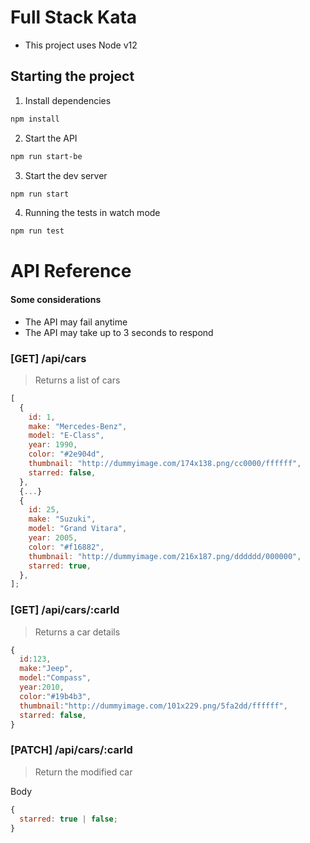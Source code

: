 # Full Stack Kata

- This project uses Node v12

## Starting the project

1. Install dependencies

```bash
npm install
```

2. Start the API

```bash
npm run start-be
```

3. Start the dev server

```bash
npm run start
```

4. Running the tests in watch mode

```bash
npm run test
```

# API Reference

#### Some considerations

- The API may fail anytime
- The API may take up to 3 seconds to respond

### [GET] /api/cars

> Returns a list of cars

```javascript
[
  {
    id: 1,
    make: "Mercedes-Benz",
    model: "E-Class",
    year: 1990,
    color: "#2e904d",
    thumbnail: "http://dummyimage.com/174x138.png/cc0000/ffffff",
    starred: false,
  },
  {...}
  {
    id: 25,
    make: "Suzuki",
    model: "Grand Vitara",
    year: 2005,
    color: "#f16882",
    thumbnail: "http://dummyimage.com/216x187.png/dddddd/000000",
    starred: true,
  },
];
```

### [GET] /api/cars/:carId

> Returns a car details

```javascript
{
  id:123,
  make:"Jeep",
  model:"Compass",
  year:2010,
  color:"#19b4b3",
  thumbnail:"http://dummyimage.com/101x229.png/5fa2dd/ffffff",
  starred: false,
}
```

### [PATCH] /api/cars/:carId

> Return the modified car

Body

```javascript
{
  starred: true | false;
}
```
